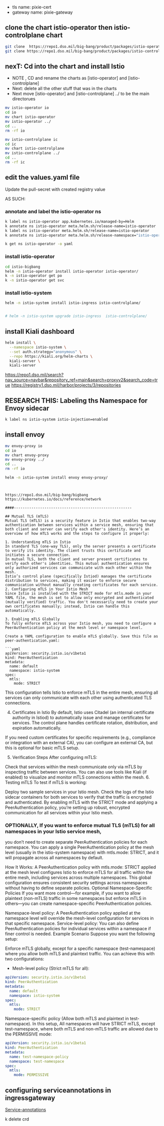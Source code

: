 - tls name:     pixie-cert
- gateway name: pixie-gateway

## clone the chart istio-operator then istio-controlplane chart

```sh
git clone  https://repo1.dso.mil/big-bang/product/packages/istio-operator.git
git clone https://repo1.dso.mil/big-bang/product/packages/istio-controlplane.git
```

## nexT: Cd into the chart and install Istio
- NOTE , CD and rename the charts as  [istio-operator] and [istio-controlplane]
- Next: delete all the other stuff that was in the charts 
- Next move [istio-operator] and [istio-controlplane] ../ to be the main directorues

```sh
mv istio-operator io
cd io 
mv chart istio-operator
mv istio-operator ../
cd ..
rm -rf io
```

```sh
mv istio-controlplane ic
cd ic
mv chart istio-controlplane
mv istio-controlplane ../
cd ..
rm -rf ic
```

## edit the values.yaml file 
Update the pull-secret with created registry value


AS SUCH:
<!-- 
imagePullSecrets: 
- private-registry 
-->

### annotate and label the istio-operator ns 
```sh
k label ns istio-operator app.kubernetes.io/managed-by=Helm
k annotate ns istio-operator meta.helm.sh/release-name=istio-operator
k label ns istio-operator meta.helm.sh/release-name=istio-operator
k annotate ns istio-operator meta.helm.sh/release-namespace="istio-operator"

k get ns istio-operator -o yaml
```

### install istio-operator
```sh
cd istio-bigbang
helm -n istio-operator install istio-operator istio-operator/
k -n istio-operator get po 
k -n istio-operator get svc
```

### install istio-system
```sh
helm -n istio-system install istio-ingress istio-controlplane/


# helm -n istio-system upgrade istio-ingress  istio-controlplane/
```

## install Kiali dashboard
```sh
helm install \
  --namespace istio-system \
  --set auth.strategy="anonymous" \
  --repo https://kiali.org/helm-charts \
  kiali-server \
  kiali-server
```

https://repo1.dso.mil/search?nav_source=navbar&repository_ref=main&search=proxyv2&search_code=true
https://registry1.dso.mil/harbor/projects/3/repositories


## RESEARCH THIS: Labeling ths Namespace for Envoy sidecar
```sh
k label ns istio-system istio-injection=enabled
```

## install envoy

```sh
mv envoy-proxy io
cd io 
mv chart envoy-proxy
mv envoy-proxy ../
cd ..
rm -rf io
```

```sh
helm -n istio-system install envoy envoy-proxy/
```
 
<!-- ## Create secret for gateway istio-ingress

```sh
sudo kubectl create secret tls wildcard-cert --cert=/etc/letsencrypt/live/pixiecloud.com/fullchain.pem --key=/etc/letsencrypt/live/pixiecloud.com/privkey.pem -n istio-system --dry-run=client -o yaml > wildcard-cert-secret.yaml

k -n istio-system  apply -f wildcard-cert-secret.yaml -->
```


https://repo1.dso.mil/big-bang/bigbang
https://kubernetes.io/docs/reference/network

####------------------------------------------------------

## Mutual TLS (mTLS)
Mutual TLS (mTLS) is a security feature in Istio that enables two-way authentication between services within a service mesh, ensuring that both client and server can verify each other's identity. Here’s an overview of how mTLS works and the steps to configure it properly:

1. Understanding mTLS in Istio
In standard TLS (one-way TLS), only the server presents a certificate to verify its identity. The client trusts this certificate and initiates a secure connection.
In mutual TLS, both the client and server present certificates to verify each other's identities. This mutual authentication ensures only authorized services can communicate with each other within the mesh.
Istio’s control plane (specifically Istiod) manages the certificate distribution to services, making it easier to enforce secure communication without manually creating certificates for each service.
2. Configuring mTLS in Your Istio Mesh
Since Istio is installed with the STRICT mode for mtls.mode in your YAML file, the mesh is set to allow only encrypted and authenticated (mutually verified) traffic. You don't necessarily need to create your own certificates manually; instead, Istio can handle this automatically.

3. Enabling mTLS Globally
To fully enforce mTLS across your Istio mesh, you need to configure a PeerAuthentication policy at the mesh level or namespace level.

Create a YAML configuration to enable mTLS globally. Save this file as peer-authentication.yaml:

```yaml
apiVersion: security.istio.io/v1beta1
kind: PeerAuthentication
metadata:
  name: default
  namespace: istio-system
spec:
  mtls:
    mode: STRICT
```

This configuration tells Istio to enforce mTLS in the entire mesh, ensuring all services can only communicate with each other using authenticated TLS connections.

4. Certificates in Istio
By default, Istio uses Citadel (an internal certificate authority in Istiod) to automatically issue and manage certificates for services. The control plane handles certificate rotation, distribution, and expiration automatically.

If you need custom certificates for specific requirements (e.g., compliance or integration with an external CA), you can configure an external CA, but this is optional for basic mTLS setup.

5. Verification Steps
After configuring mTLS:

Check that services within the mesh communicate only via mTLS by inspecting traffic between services.
You can also use tools like Kiali (if enabled) to visualize and monitor mTLS connections within the mesh.
6. Testing mTLS
To test if mTLS is working:

Deploy two sample services in your Istio mesh.
Check the logs of the Istio sidecar containers for both services to verify that the traffic is encrypted and authenticated.
By enabling mTLS with the STRICT mode and applying a PeerAuthentication policy, you’re setting up robust, encrypted communication for all services within your Istio mesh.

### OPTIONALLY, If you want to enforce mutual TLS (mTLS) for all namespaces in your Istio service mesh, 
you don’t need to create separate PeerAuthentication policies for each namespace. You can apply a single PeerAuthentication policy at the mesh level (usually in the istio-system namespace) with mtls.mode: STRICT, and it will propagate across all namespaces by default.

How It Works:
A PeerAuthentication policy with mtls.mode: STRICT applied at the mesh level configures Istio to enforce mTLS for all traffic within the entire mesh, including services across multiple namespaces.
This global configuration ensures consistent security settings across namespaces without having to define separate policies.
Optional Namespace-Specific Policies
If you want more control—for example, if you want to allow plaintext (non-mTLS) traffic in some namespaces but enforce mTLS in others—you can create namespace-specific PeerAuthentication policies.

Namespace-level policy: A PeerAuthentication policy applied at the namespace level will override the mesh-level configuration for services in that specific namespace.
Service-level policy: You can also define PeerAuthentication policies for individual services within a namespace if finer control is needed.
Example Scenario
Suppose you want the following setup:

Enforce mTLS globally, except for a specific namespace (test-namespace) where you allow both mTLS and plaintext traffic.
You can achieve this with two configurations:

- Mesh-level policy (Strict mTLS for all):

```yaml
apiVersion: security.istio.io/v1beta1
kind: PeerAuthentication
metadata:
  name: default
  namespace: istio-system
spec:
  mtls:
    mode: STRICT
```

Namespace-specific policy (Allow both mTLS and plaintext in test-namespace). In this setup,
All namespaces will have STRICT mTLS, except test-namespace, where both mTLS and non-mTLS traffic are allowed due to the PERMISSIVE mode:

```yaml
apiVersion: security.istio.io/v1beta1
kind: PeerAuthentication
metadata:
  name: test-namespace-policy
  namespace: test-namespace
spec:
  mtls:
    mode: PERMISSIVE
```

## configuring serviceannotations in ingressgateway

[Service-annotations](https://kubernetes-sigs.github.io/aws-load-balancer-controller/v2.9/guide/service/annotations/)


k delete crd